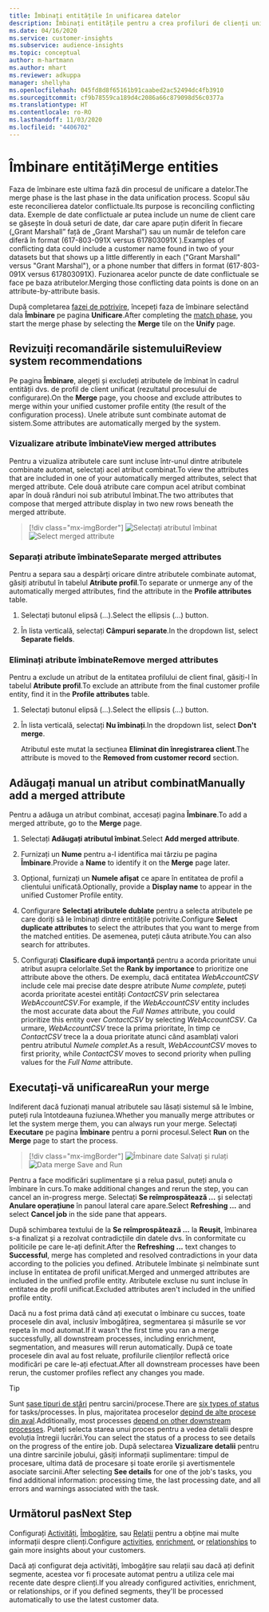 ```yaml
---
title: Îmbinați entitățile în unificarea datelor
description: Îmbinați entitățile pentru a crea profiluri de clienți unificate.
ms.date: 04/16/2020
ms.service: customer-insights
ms.subservice: audience-insights
ms.topic: conceptual
author: m-hartmann
ms.author: mhart
ms.reviewer: adkuppa
manager: shellyha
ms.openlocfilehash: 045fd8d8f65161b91caabed2ac52494dc4fb3910
ms.sourcegitcommit: cf9b78559ca189d4c2086a66c879098d56c0377a
ms.translationtype: HT
ms.contentlocale: ro-RO
ms.lasthandoff: 11/03/2020
ms.locfileid: "4406702"
---
```

# <a name="merge-entities"></a><span data-ttu-id="cd596-103">Îmbinare entități</span><span class="sxs-lookup"><span data-stu-id="cd596-103">Merge entities</span></span>

<span data-ttu-id="cd596-104">Faza de îmbinare este ultima fază din procesul de unificare a datelor.</span><span class="sxs-lookup"><span data-stu-id="cd596-104">The merge phase is the last phase in the data unification process.</span></span> <span data-ttu-id="cd596-105">Scopul său este reconcilierea datelor conflictuale.</span><span class="sxs-lookup"><span data-stu-id="cd596-105">Its purpose is reconciling conflicting data.</span></span> <span data-ttu-id="cd596-106">Exemple de date conflictuale ar putea include un nume de client care se găsește în două seturi de date, dar care apare puțin diferit în fiecare („Grant Marshall” față de „Grant Marshal”) sau un număr de telefon care diferă în format (617-803-091X versus 617803091X ).</span><span class="sxs-lookup"><span data-stu-id="cd596-106">Examples of conflicting data could include a customer name found in two of your datasets but that shows up a little differently in each ("Grant Marshall" versus "Grant Marshal"), or a phone number that differs in format (617-803-091X versus 617803091X).</span></span> <span data-ttu-id="cd596-107">Fuzionarea acelor puncte de date conflictuale se face pe baza atributelor.</span><span class="sxs-lookup"><span data-stu-id="cd596-107">Merging those conflicting data points is done on an attribute-by-attribute basis.</span></span>

<span data-ttu-id="cd596-108">După completarea [fazei de potrivire](match-entities.md), începeți faza de îmbinare selectând dala **Îmbinare** pe pagina **Unificare**.</span><span class="sxs-lookup"><span data-stu-id="cd596-108">After completing the [match phase](match-entities.md), you start the merge phase by selecting the **Merge** tile on the **Unify** page.</span></span>

## <a name="review-system-recommendations"></a><span data-ttu-id="cd596-109">Revizuiți recomandările sistemului</span><span class="sxs-lookup"><span data-stu-id="cd596-109">Review system recommendations</span></span>

<span data-ttu-id="cd596-110">Pe pagina **Îmbinare**, alegeți și excludeți atributele de îmbinat în cadrul entității dvs. de profil de client unificat (rezultatul procesului de configurare).</span><span class="sxs-lookup"><span data-stu-id="cd596-110">On the **Merge** page, you choose and exclude attributes to merge within your unified customer profile entity (the result of the configuration process).</span></span> <span data-ttu-id="cd596-111">Unele atribute sunt combinate automat de sistem.</span><span class="sxs-lookup"><span data-stu-id="cd596-111">Some attributes are automatically merged by the system.</span></span>

### <a name="view-merged-attributes"></a><span data-ttu-id="cd596-112">Vizualizare atribute îmbinate</span><span class="sxs-lookup"><span data-stu-id="cd596-112">View merged attributes</span></span>

<span data-ttu-id="cd596-113">Pentru a vizualiza atributele care sunt incluse într-unul dintre atributele combinate automat, selectați acel atribut combinat.</span><span class="sxs-lookup"><span data-stu-id="cd596-113">To view the attributes that are included in one of your automatically merged attributes, select that merged attribute.</span></span> <span data-ttu-id="cd596-114">Cele două atribute care compun acel atribut combinat apar în două rânduri noi sub atributul îmbinat.</span><span class="sxs-lookup"><span data-stu-id="cd596-114">The two attributes that compose that merged attribute display in two new rows beneath the merged attribute.</span></span>

> [!div class="mx-imgBorder"]
> <span data-ttu-id="cd596-115">![Selectați atributul îmbinat](media/configure-data-merge-profile-attributes.png "Selectați atributul îmbinat")</span><span class="sxs-lookup"><span data-stu-id="cd596-115">![Select merged attribute](media/configure-data-merge-profile-attributes.png "Select merged attribute")</span></span>

### <a name="separate-merged-attributes"></a><span data-ttu-id="cd596-116">Separați atribute îmbinate</span><span class="sxs-lookup"><span data-stu-id="cd596-116">Separate merged attributes</span></span>

<span data-ttu-id="cd596-117">Pentru a separa sau a despărți oricare dintre atributele combinate automat, găsiți atributul în tabelul **Atribute profil**.</span><span class="sxs-lookup"><span data-stu-id="cd596-117">To separate or unmerge any of the automatically merged attributes, find the attribute in the **Profile attributes** table.</span></span>

1. <span data-ttu-id="cd596-118">Selectați butonul elipsă (...).</span><span class="sxs-lookup"><span data-stu-id="cd596-118">Select the ellipsis (...) button.</span></span>
  
2. <span data-ttu-id="cd596-119">În lista verticală, selectați **Câmpuri separate**.</span><span class="sxs-lookup"><span data-stu-id="cd596-119">In the dropdown list, select **Separate fields**.</span></span>

### <a name="remove-merged-attributes"></a><span data-ttu-id="cd596-120">Eliminați atribute îmbinate</span><span class="sxs-lookup"><span data-stu-id="cd596-120">Remove merged attributes</span></span>

<span data-ttu-id="cd596-121">Pentru a exclude un atribut de la entitatea profilului de client final, găsiți-l în tabelul **Atribute profil**.</span><span class="sxs-lookup"><span data-stu-id="cd596-121">To exclude an attribute from the final customer profile entity, find it in the **Profile attributes** table.</span></span>

1. <span data-ttu-id="cd596-122">Selectați butonul elipsă (...).</span><span class="sxs-lookup"><span data-stu-id="cd596-122">Select the ellipsis (...) button.</span></span>
  
2. <span data-ttu-id="cd596-123">În lista verticală, selectați **Nu îmbinați**.</span><span class="sxs-lookup"><span data-stu-id="cd596-123">In the dropdown list, select **Don't merge**.</span></span>

   <span data-ttu-id="cd596-124">Atributul este mutat la secțiunea **Eliminat din înregistrarea client**.</span><span class="sxs-lookup"><span data-stu-id="cd596-124">The attribute is moved to the **Removed from customer record** section.</span></span>

## <a name="manually-add-a-merged-attribute"></a><span data-ttu-id="cd596-125">Adăugați manual un atribut combinat</span><span class="sxs-lookup"><span data-stu-id="cd596-125">Manually add a merged attribute</span></span>

<span data-ttu-id="cd596-126">Pentru a adăuga un atribut combinat, accesați pagina **Îmbinare**.</span><span class="sxs-lookup"><span data-stu-id="cd596-126">To add a merged attribute, go to the **Merge** page.</span></span>

1. <span data-ttu-id="cd596-127">Selectați **Adăugați atributul îmbinat**.</span><span class="sxs-lookup"><span data-stu-id="cd596-127">Select **Add merged attribute**.</span></span>

2. <span data-ttu-id="cd596-128">Furnizați un **Nume** pentru a-l identifica mai târziu pe pagina **Îmbinare**.</span><span class="sxs-lookup"><span data-stu-id="cd596-128">Provide a **Name** to identify it on the **Merge** page later.</span></span>

3. <span data-ttu-id="cd596-129">Opțional, furnizați un **Numele afișat** ce apare în entitatea de profil a clientului unificată.</span><span class="sxs-lookup"><span data-stu-id="cd596-129">Optionally, provide a **Display name** to appear in the unified Customer Profile entity.</span></span>

4. <span data-ttu-id="cd596-130">Configurare **Selectați atributele dublate** pentru a selecta atributele pe care doriți să le îmbinați dintre entitățile potrivite.</span><span class="sxs-lookup"><span data-stu-id="cd596-130">Configure **Select duplicate attributes** to select the attributes that you want to merge from the matched entities.</span></span> <span data-ttu-id="cd596-131">De asemenea, puteți căuta atribute.</span><span class="sxs-lookup"><span data-stu-id="cd596-131">You can also search for attributes.</span></span>

5. <span data-ttu-id="cd596-132">Configurați **Clasificare după importanță** pentru a acorda prioritate unui atribut asupra celorlalte.</span><span class="sxs-lookup"><span data-stu-id="cd596-132">Set the **Rank by importance** to prioritize one attribute above the others.</span></span> <span data-ttu-id="cd596-133">De exemplu, dacă entitatea *WebAccountCSV* include cele mai precise date despre atribute *Nume complete*, puteți acorda prioritate acestei entități *ContactCSV* prin selectarea *WebAccountCSV*.</span><span class="sxs-lookup"><span data-stu-id="cd596-133">For example, if the *WebAccountCSV* entity includes the most accurate data about the *Full Names* attribute, you could prioritize this entity over *ContactCSV* by selecting *WebAccountCSV*.</span></span> <span data-ttu-id="cd596-134">Ca urmare, *WebAccountCSV* trece la prima prioritate, în timp ce *ContactCSV* trece la a doua prioritate atunci când asamblați valori pentru atributul *Numele complet*.</span><span class="sxs-lookup"><span data-stu-id="cd596-134">As a result, *WebAccountCSV* moves to first priority, while *ContactCSV* moves to second priority when pulling values for the *Full Name* attribute.</span></span>

## <a name="run-your-merge"></a><span data-ttu-id="cd596-135">Executați-vă unificarea</span><span class="sxs-lookup"><span data-stu-id="cd596-135">Run your merge</span></span>

<span data-ttu-id="cd596-136">Indiferent dacă fuzionați manual atributele sau lăsați sistemul să le îmbine, puteți rula întotdeauna fuziunea.</span><span class="sxs-lookup"><span data-stu-id="cd596-136">Whether you manually merge attributes or let the system merge them, you can always run your merge.</span></span> <span data-ttu-id="cd596-137">Selectați **Executare** pe pagina **Îmbinare** pentru a porni procesul.</span><span class="sxs-lookup"><span data-stu-id="cd596-137">Select **Run** on the **Merge** page to start the process.</span></span>

> [!div class="mx-imgBorder"]
> <span data-ttu-id="cd596-138">![Îmbinare date Salvați și rulați](media/configure-data-merge-save-run.png "Îmbinare date Salvați și rulați")</span><span class="sxs-lookup"><span data-stu-id="cd596-138">![Data merge Save and Run](media/configure-data-merge-save-run.png "Data merge Save and Run")</span></span>

<span data-ttu-id="cd596-139">Pentru a face modificări suplimentare și a relua pasul, puteți anula o îmbinare în curs.</span><span class="sxs-lookup"><span data-stu-id="cd596-139">To make additional changes and rerun the step, you can cancel an in-progress merge.</span></span> <span data-ttu-id="cd596-140">Selectați **Se reîmprospătează ...** și selectați **Anulare operațiune** în panoul lateral care apare.</span><span class="sxs-lookup"><span data-stu-id="cd596-140">Select **Refreshing ...** and select **Cancel job**  in the side pane that appears.</span></span>

<span data-ttu-id="cd596-141">După schimbarea textului de la **Se reîmprospătează ...** la **Reușit**, îmbinarea s-a finalizat și a rezolvat contradicțiile din datele dvs. în conformitate cu politicile pe care le-ați definit.</span><span class="sxs-lookup"><span data-stu-id="cd596-141">After the **Refreshing ...** text changes to **Successful**, merge has completed and resolved contradictions in your data according to the policies you defined.</span></span> <span data-ttu-id="cd596-142">Atributele îmbinate și neîmbinate sunt incluse în entitatea de profil unificat.</span><span class="sxs-lookup"><span data-stu-id="cd596-142">Merged and unmerged attributes are included in the unified profile entity.</span></span> <span data-ttu-id="cd596-143">Atributele excluse nu sunt incluse în entitatea de profil unificat.</span><span class="sxs-lookup"><span data-stu-id="cd596-143">Excluded attributes aren't included in the unified profile entity.</span></span>

<span data-ttu-id="cd596-144">Dacă nu a fost prima dată când ați executat o îmbinare cu succes, toate procesele din aval, inclusiv îmbogățirea, segmentarea și măsurile se vor repeta în mod automat.</span><span class="sxs-lookup"><span data-stu-id="cd596-144">If it wasn't the first time you ran a merge successfully, all downstream processes, including enrichment, segmentation, and measures will rerun automatically.</span></span> <span data-ttu-id="cd596-145">După ce toate procesele din aval au fost reluate, profilurile clienților reflectă orice modificări pe care le-ați efectuat.</span><span class="sxs-lookup"><span data-stu-id="cd596-145">After all downstream processes have been rerun, the customer profiles reflect any changes you made.</span></span>

> [!TIP]
> <span data-ttu-id="cd596-146">Sunt [șase tipuri de stări](system.md#status-types) pentru sarcini/procese.</span><span class="sxs-lookup"><span data-stu-id="cd596-146">There are [six types of status](system.md#status-types) for tasks/processes.</span></span> <span data-ttu-id="cd596-147">În plus, majoritatea proceselor [depind de alte procese din aval](system.md#refresh-policies).</span><span class="sxs-lookup"><span data-stu-id="cd596-147">Additionally, most processes [depend on other downstream processes](system.md#refresh-policies).</span></span> <span data-ttu-id="cd596-148">Puteți selecta starea unui proces pentru a vedea detalii despre evoluția întregii lucrări.</span><span class="sxs-lookup"><span data-stu-id="cd596-148">You can select the status of a process to see details on the progress of the entire job.</span></span> <span data-ttu-id="cd596-149">După selectarea **Vizualizare detalii** pentru una dintre sarcinile jobului, găsiți informații suplimentare: timpul de procesare, ultima dată de procesare și toate erorile și avertismentele asociate sarcinii.</span><span class="sxs-lookup"><span data-stu-id="cd596-149">After selecting **See details** for one of the job's tasks, you find additional information: processing time, the last processing date, and all errors and warnings associated with the task.</span></span>

## <a name="next-step"></a><span data-ttu-id="cd596-150">Următorul pas</span><span class="sxs-lookup"><span data-stu-id="cd596-150">Next Step</span></span>

<span data-ttu-id="cd596-151">Configurați [Activități](activities.md), [Îmbogățire](enrichment-microsoft-graph.md), sau [Relații](relationships.md) pentru a obține mai multe informații despre clienți.</span><span class="sxs-lookup"><span data-stu-id="cd596-151">Configure [activities](activities.md), [enrichment](enrichment-microsoft-graph.md), or [relationships](relationships.md) to gain more insights about your customers.</span></span>

<span data-ttu-id="cd596-152">Dacă ați configurat deja activități, îmbogățire sau relații sau dacă ați definit segmente, acestea vor fi procesate automat pentru a utiliza cele mai recente date despre clienți.</span><span class="sxs-lookup"><span data-stu-id="cd596-152">If you already configured activities, enrichment, or relationships, or if you defined segments, they'll be processed automatically to use the latest customer data.</span></span>



